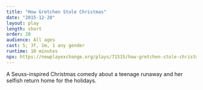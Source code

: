 ```yaml
---
title: "How Gretchen Stole Christmas"
date: "2015-12-20"
layout: play
length: short
order: 20
audience: All ages
cast: 5; 3f, 1m, 1 any gender
runtime: 10 minutes
npx: https://newplayexchange.org/plays/71515/how-gretchen-stole-christmas
---
```


A Seuss-inspired Christmas comedy about a teenage runaway and her selfish return home for the holidays.
